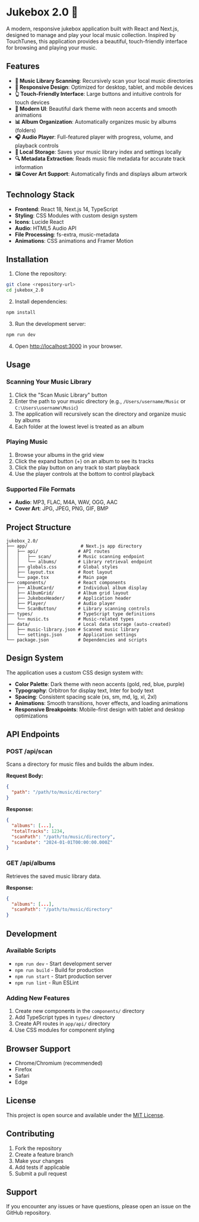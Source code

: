 # Jukebox 2.0 🎵

A modern, responsive jukebox application built with React and Next.js, designed to manage and play your local music collection. Inspired by TouchTunes, this application provides a beautiful, touch-friendly interface for browsing and playing your music.

## Features

- **🎵 Music Library Scanning**: Recursively scan your local music directories
- **📱 Responsive Design**: Optimized for desktop, tablet, and mobile devices
- **👆 Touch-Friendly Interface**: Large buttons and intuitive controls for touch devices
- **🎨 Modern UI**: Beautiful dark theme with neon accents and smooth animations
- **📊 Album Organization**: Automatically organizes music by albums (folders)
- **🎧 Audio Player**: Full-featured player with progress, volume, and playback controls
- **💾 Local Storage**: Saves your music library index and settings locally
- **🔍 Metadata Extraction**: Reads music file metadata for accurate track information
- **🖼️ Cover Art Support**: Automatically finds and displays album artwork

## Technology Stack

- **Frontend**: React 18, Next.js 14, TypeScript
- **Styling**: CSS Modules with custom design system
- **Icons**: Lucide React
- **Audio**: HTML5 Audio API
- **File Processing**: fs-extra, music-metadata
- **Animations**: CSS animations and Framer Motion

## Installation

1. Clone the repository:
```bash
git clone <repository-url>
cd jukebox_2.0
```

2. Install dependencies:
```bash
npm install
```

3. Run the development server:
```bash
npm run dev
```

4. Open [http://localhost:3000](http://localhost:3000) in your browser.

## Usage

### Scanning Your Music Library

1. Click the "Scan Music Library" button
2. Enter the path to your music directory (e.g., `/Users/username/Music` or `C:\Users\username\Music`)
3. The application will recursively scan the directory and organize music by albums
4. Each folder at the lowest level is treated as an album

### Playing Music

1. Browse your albums in the grid view
2. Click the expand button (+) on an album to see its tracks
3. Click the play button on any track to start playback
4. Use the player controls at the bottom to control playback

### Supported File Formats

- **Audio**: MP3, FLAC, M4A, WAV, OGG, AAC
- **Cover Art**: JPG, JPEG, PNG, GIF, BMP

## Project Structure

```
jukebox_2.0/
├── app/                    # Next.js app directory
│   ├── api/               # API routes
│   │   ├── scan/          # Music scanning endpoint
│   │   └── albums/        # Library retrieval endpoint
│   ├── globals.css        # Global styles
│   ├── layout.tsx         # Root layout
│   └── page.tsx           # Main page
├── components/            # React components
│   ├── AlbumCard/         # Individual album display
│   ├── AlbumGrid/         # Album grid layout
│   ├── JukeboxHeader/     # Application header
│   ├── Player/            # Audio player
│   └── ScanButton/        # Library scanning controls
├── types/                 # TypeScript type definitions
│   └── music.ts           # Music-related types
├── data/                  # Local data storage (auto-created)
│   ├── music-library.json # Scanned music library
│   └── settings.json      # Application settings
└── package.json           # Dependencies and scripts
```

## Design System

The application uses a custom CSS design system with:

- **Color Palette**: Dark theme with neon accents (gold, red, blue, purple)
- **Typography**: Orbitron for display text, Inter for body text
- **Spacing**: Consistent spacing scale (xs, sm, md, lg, xl, 2xl)
- **Animations**: Smooth transitions, hover effects, and loading animations
- **Responsive Breakpoints**: Mobile-first design with tablet and desktop optimizations

## API Endpoints

### POST /api/scan
Scans a directory for music files and builds the album index.

**Request Body:**
```json
{
  "path": "/path/to/music/directory"
}
```

**Response:**
```json
{
  "albums": [...],
  "totalTracks": 1234,
  "scanPath": "/path/to/music/directory",
  "scanDate": "2024-01-01T00:00:00.000Z"
}
```

### GET /api/albums
Retrieves the saved music library data.

**Response:**
```json
{
  "albums": [...],
  "scanPath": "/path/to/music/directory"
}
```

## Development

### Available Scripts

- `npm run dev` - Start development server
- `npm run build` - Build for production
- `npm run start` - Start production server
- `npm run lint` - Run ESLint

### Adding New Features

1. Create new components in the `components/` directory
2. Add TypeScript types in `types/` directory
3. Create API routes in `app/api/` directory
4. Use CSS modules for component styling

## Browser Support

- Chrome/Chromium (recommended)
- Firefox
- Safari
- Edge

## License

This project is open source and available under the [MIT License](LICENSE).

## Contributing

1. Fork the repository
2. Create a feature branch
3. Make your changes
4. Add tests if applicable
5. Submit a pull request

## Support

If you encounter any issues or have questions, please open an issue on the GitHub repository. 
